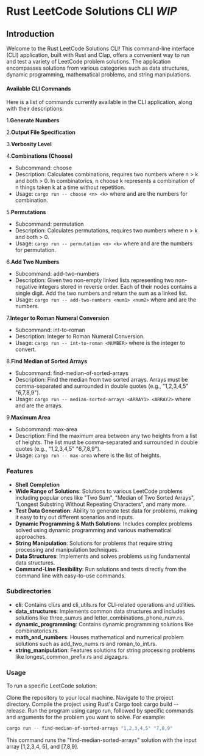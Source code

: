 # Rust LeetCode Solutions CLI ***WIP***
## Introduction
Welcome to the Rust LeetCode Solutions CLI! This command-line interface (CLI) application, built with Rust and Clap, offers a convenient way to run and test a variety of LeetCode problem solutions. The application encompasses solutions from various categories such as data structures, dynamic programming, mathematical problems, and string manipulations.

#### Available CLI Commands
Here is a list of commands currently available in the CLI application, along with their descriptions:

1.**Generate Numbers**

2.**Output File Specification**

3.**Verbosity Level**

4.**Combinations (Choose)**
* Subcommand: choose
* Description: Calculates combinations, requires two numbers where n > k and both > 0. In combinatorics, n choose k represents a combination of n things taken k at a time without repetition.
* Usage: `cargo run -- choose <n> <k>` where <n> and <k> are the numbers for combination.

5.**Permutations**
* Subcommand: permutation
* Description: Calculates permutations, requires two numbers where n > k and both > 0.
* Usage: `cargo run -- permutation <n> <k>` where <n> and <k> are the numbers for permutation.

6.**Add Two Numbers**
* Subcommand: add-two-numbers
* Description: Given two non-empty linked lists representing two non-negative integers stored in reverse order. Each of their nodes contains a single digit. Add the two numbers and return the sum as a linked list.
* Usage: `cargo run -- add-two-numbers <num1> <num2>` where <num1> and <num2> are the numbers.

7.**Integer to Roman Numeral Conversion**
* Subcommand: int-to-roman
* Description: Integer to Roman Numeral Conversion.
* Usage: `cargo run -- int-to-roman <NUMBER>` where <NUMBER> is the integer to convert.

8.**Find Median of Sorted Arrays**
* Subcommand: find-median-of-sorted-arrays
* Description: Find the median from two sorted arrays. Arrays must be comma-separated and surrounded in double quotes (e.g., "1,2,3,4,5" "6,7,8,9").
* Usage: `cargo run -- median-sorted-arrays <ARRAY1> <ARRAY2>` where <ARRAY1> and <ARRAY2> are the arrays.

9.**Maximum Area**
* Subcommand: max-area
* Description: Find the maximum area between any two heights from a list of heights. The list must be comma-separated and surrounded in double quotes (e.g., "1,2,3,4,5" "6,7,8,9").
* Usage: `cargo run -- max-area` <HEIGHTS> where <HEIGHTS> is the list of heights.

### Features
* **Shell Completion**
* **Wide Range of Solutions**: Solutions to various LeetCode problems including popular ones like "Two Sum", "Median of Two Sorted Arrays", "Longest Substring Without Repeating Characters", and many more.
* **Test Data Generation**: Ability to generate test data for problems, making it easy to try out different scenarios and inputs.
* **Dynamic Programming & Math Solutions**: Includes complex problems solved using dynamic programming and various mathematical approaches.
* **String Manipulation**: Solutions for problems that require string processing and manipulation techniques.
* **Data Structures**: Implements and solves problems using fundamental data structures.
* **Command-Line Flexibility**: Run solutions and tests directly from the command line with easy-to-use commands.
### Subdirectories
* **cli**: Contains cli.rs and cli_utils.rs for CLI-related operations and utilities.
* **data_structures**: Implements common data structures and includes solutions like three_sum.rs and letter_combinations_phone_num.rs.
* **dynamic_programming**: Contains dynamic programming solutions like combinatorics.rs.
* **math_and_numbers**: Houses mathematical and numerical problem solutions such as add_two_nums.rs and roman_to_int.rs.
* **string_manipulation**: Features solutions for string processing problems like longest_common_prefix.rs and zigzag.rs.
### Usage
To run a specific LeetCode solution:

Clone the repository to your local machine.
Navigate to the project directory.
Compile the project using Rust's Cargo tool: cargo build --release.
Run the program using cargo run, followed by specific commands and arguments for the problem you want to solve.
For example:

```bash
cargo run -- find-median-of-sorted-arrays "1,2,3,4,5" "7,8,9"
```
This command runs the "find-median-sorted-arrays" solution with the input array [1,2,3,4, 5], and [7,8,9].

